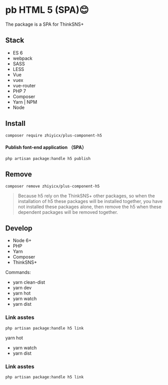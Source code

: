 # pb HTML 5 (SPA)😊

The package is a SPA for ThinkSNS+

## Stack

- ES 6
- webpack
- SASS
- LESS
- Vue
- vuex
- vue-router
- PHP 7
- Composer
- Yarn | NPM
- Node

## Install

```shell
composer require zhiyicx/plus-component-h5
```

#### Publish font-end application （SPA）

```shell
php artisan package:handle h5 publish
```

## Remove

```shell
composer remove zhiyicx/plus-component-h5
```

> Because h5 rely on the ThinkSNS+ other packages, so when the installation of h5 these packages will be installed together, you have not installed these packages alone, then remove the h5 when these dependent packages will be removed together.

## Develop

 - Node 6+
 - PHP
 - Yarn
 - Composer
 - ThinkSNS+

Commands:

- yarn clean-dist
- yarn dev
- yarn hot
- yarn watch
- yarn dist

### Link asstes

```shell
php artisan package:handle h5 link
```
yarn hot
- yarn watch
- yarn dist

### Link asstes

```shell
php artisan package:handle h5 link
```
